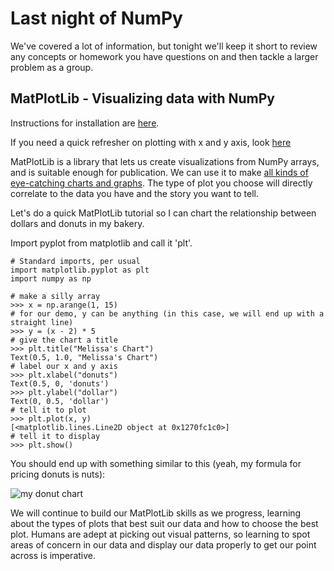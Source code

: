 # Last night of NumPy

We've covered a lot of information, but tonight we'll keep it short to review any concepts or homework you have questions on and then tackle a larger problem as a group. 

## MatPlotLib - Visualizing data with NumPy

Instructions for installation are [here](https://matplotlib.org/stable/index.html).

If you need a quick refresher on plotting with x and y axis, look [here](https://www.hmhco.com/blog/teaching-x-and-y-axis-graph-on-coordinate-grids)

MatPlotLib is a library that lets us create visualizations from NumPy arrays, and is suitable enough for publication. We can use it to make [all kinds of eye-catching charts and graphs](https://matplotlib.org/3.3.3/gallery/index.html). The type of plot you choose will directly correlate to the data you have and the story you want to tell.

Let's do a quick MatPlotLib tutorial so I can chart the relationship between dollars and donuts in my bakery. 

Import pyplot from matplotlib and call it 'plt'. 

```
# Standard imports, per usual
import matplotlib.pyplot as plt
import numpy as np
```

```
# make a silly array
>>> x = np.arange(1, 15)
# for our demo, y can be anything (in this case, we will end up with a straight line)
>>> y = (x - 2) * 5
# give the chart a title
>>> plt.title("Melissa's Chart")
Text(0.5, 1.0, "Melissa's Chart")
# label our x and y axis
>>> plt.xlabel("donuts")
Text(0.5, 0, 'donuts')
>>> plt.ylabel("dollar")
Text(0, 0.5, 'dollar')
# tell it to plot
>>> plt.plot(x, y)
[<matplotlib.lines.Line2D object at 0x1270fc1c0>]
# tell it to display
>>> plt.show()
```

You should end up with something similar to this (yeah, my formula for pricing donuts is nuts): 

![my donut chart](week1images/donuts.jpg)


We will continue to build our MatPlotLib skills as we progress, learning about the types of plots that best suit our data and how to choose the best plot. Humans are adept at picking out visual patterns, so learning to spot areas of concern in our data and display our data properly to get our point across is imperative. 


